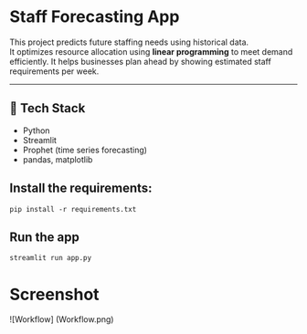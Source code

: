 # Staff Forecasting App

This project predicts future staffing needs using historical data.  
It optimizes resource allocation using **linear programming** to meet demand efficiently.
It helps businesses plan ahead by showing estimated staff requirements per week.

---

## 🔧 Tech Stack

- Python
- Streamlit
- Prophet (time series forecasting)
- pandas, matplotlib

## Install the requirements:
`pip install -r requirements.txt`

## Run the app
`streamlit run app.py`

# Screenshot
![Workflow] (Workflow.png)
